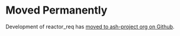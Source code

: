 # Moved Permanently

Development of reactor_req has [moved to ash-project org on Github](https://github.com/ash-project/reactor_req).
